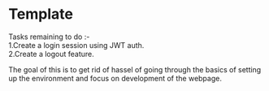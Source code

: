 # Template
Tasks remaining to do :- <br>
1.Create a login session using JWT auth.<br>
2.Create a logout feature.<br>

The goal of this is to get rid of hassel of going through the basics of setting up the environment and focus on development of the webpage.
